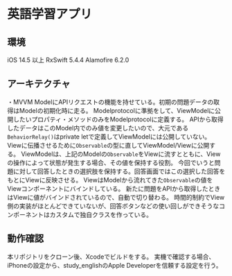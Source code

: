 # 英語学習アプリ

## 環境

iOS 14.5 以上
RxSwift 5.4.4
Alamofire 6.2.0

## アーキテクチャ
・MVVM
ModelにAPIリクエストの機能を持せている。初期の問題データの取得はModelの初期化時に走る。
Modelprotocolに準拠をして、ViewModelに公開したいプロパティ・メソッドのみをModelprotocolに定義する。
APIから取得したデータはこのModel内でのみ値を変更したいので、大元である`BehaviorRelay()`はprivate letで定義してViewModelには公開していない。
Viewに伝播させるために`Observable`の型に直してViewModel/Viewに公開する。
ViewModelは、上記のModelの`Observable`をViewに流すとともに、Viewの操作によって状態が発生する場合、その値を保持する役割。
今回でいうと問題に対して回答したときの選択肢を保持する。回答画面ではこの選択した回答をもとにViewに反映させる。
ViewはModelから流れてきた`Observable`の値をViewコンポーネントにバインドしている。
新たに問題をAPIから取得したときはViewに値がバインドされているので、自動で切り替わる。
時間的制約でView側の実装がほとんどできていないが、回答ボタンなどの使い回しができそうなコンポーネントはカスタムで独自クラスを作っている。

## 動作確認
本リポジトリをクローン後、Xcodeでビルドをする。
実機で確認する場合、iPhoneの設定から、study_englishのApple Developerを信頼する設定を行う。